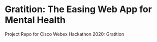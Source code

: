 # Gratition: The Easing Web App for Mental Health
Project Repo for Cisco Webex Hackathon 2020: Gratition
